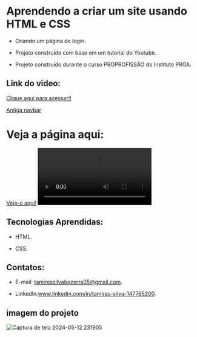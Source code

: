 # Aprendendo a criar um site usando HTML e CSS 

 - Criando um página de login.
   
 - Projeto construído com base em um tutorial do Youtube.

 - Projeto construído durante o curso PROPROFISSÃO do Instituto PROA.

 ## Link do video:

 [Clique aqui para acessar!!](https://www.youtube.com/watch?v=CQZxeoQeo5c)


 [Antiga navbar](https://github.com/user-attachments/assets/5c2e10e8-5efb-4188-9a26-62b4f8715b26)


 



  #  Veja a página aqui:
 [Veja-o aqui!](https://interfaces-design-ui-ux-html-5-e-css-3.vercel.app/)
   <video controls src="./videos/att_navbar.mp4" title="atualização_navbar"></video>

   
   
## Tecnologias Aprendidas:
 - HTML.
   
 - CSS.

## Contatos:
 - E-mail: tamiressilvabezerra05@gmail.com.
   
 - LinkedIn:www.linkedin.com/in/tamires-silva-147765200.

    
    
## imagem do projeto

![Captura de tela 2024-05-12 231905](https://github.com/tamiressil/Interfaces-Design-UI-UX-HTML5-E-CSS3/assets/163886976/0efdc878-ed62-4938-99ba-6ef78023cd73)







